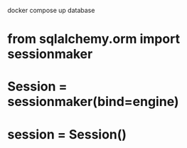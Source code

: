 docker compose up database

# from sqlalchemy.orm import sessionmaker
# Session = sessionmaker(bind=engine)
# session = Session()
